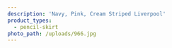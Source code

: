 ```yaml
---
description: 'Navy, Pink, Cream Striped Liverpool'
product_types:
  - pencil-skirt
photo_path: /uploads/966.jpg
---
```

